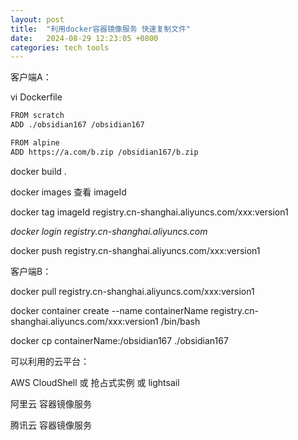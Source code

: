 ```yaml
---
layout: post
title:  "利用docker容器镜像服务 快速复制文件"
date:   2024-08-29 12:23:05 +0800
categories: tech tools
---  
```



客户端A：

vi Dockerfile  

```bash
FROM scratch
ADD ./obsidian167 /obsidian167
```

```bash
FROM alpine
ADD https://a.com/b.zip /obsidian167/b.zip
```

docker build .  

docker images  查看 imageId  

docker tag imageId registry.cn-shanghai.aliyuncs.com/xxx:version1  

*docker login registry.cn-shanghai.aliyuncs.com*  

docker push registry.cn-shanghai.aliyuncs.com/xxx:version1  

客户端B：

docker pull registry.cn-shanghai.aliyuncs.com/xxx:version1  

docker container create --name containerName registry.cn-shanghai.aliyuncs.com/xxx:version1 /bin/bash  

docker cp containerName:/obsidian167 ./obsidian167  



可以利用的云平台：  

AWS CloudShell 或 抢占式实例 或 lightsail  

阿里云 容器镜像服务  

腾讯云 容器镜像服务  